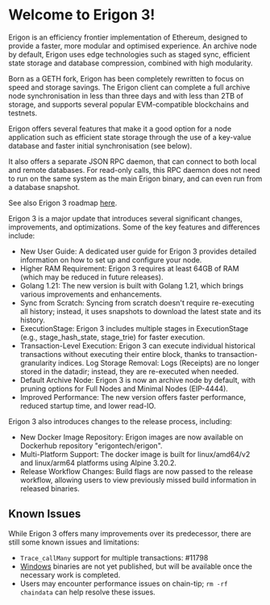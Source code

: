 # Welcome to Erigon 3!

Erigon is an efficiency frontier implementation of Ethereum, designed to provide a faster, more modular and optimised experience. An archive node by default, Erigon uses edge technologies such as staged sync, efficient state storage and database compression, combined with high modularity.

Born as a GETH fork, Erigon has been completely rewritten to focus on speed and storage savings. The Erigon client can complete a full archive node synchronisation in less than three days and with less than 2TB of storage, and supports several popular EVM-compatible blockchains and testnets.

Erigon offers several features that make it a good option for a node application such as efficient state storage through the use of a key-value database and faster initial synchronisation (see below).

It also offers a separate JSON RPC daemon, that can connect to both local and remote databases. For read-only calls, this RPC daemon does not need to run on the same system as the main Erigon binary, and can even run from a database snapshot. 

See also Erigon 3 roadmap [here](https://erigon.tech/erigons-roadmap-to-2024/).           


Erigon 3 is a major update that introduces several significant changes, improvements, and optimizations. Some of the key features and differences include:
* New User Guide: A dedicated user guide for Erigon 3 provides detailed information on how to set up and configure your node.
* Higher RAM Requirement: Erigon 3 requires at least 64GB of RAM (which may be reduced in future releases).
* Golang 1.21: The new version is built with Golang 1.21, which brings various improvements and enhancements.
* Sync from Scratch: Syncing from scratch doesn't require re-executing all history; instead, it uses snapshots to download the latest state and its history.
* ExecutionStage: Erigon 3 includes multiple stages in ExecutionStage (e.g., stage_hash_state, stage_trie) for faster execution.
* Transaction-Level Execution: Erigon 3 can execute individual historical transactions without executing their entire block, thanks to transaction-granularity indices.
Log Storage Removal: Logs (Receipts) are no longer stored in the datadir; instead, they are re-executed when needed.
* Default Archive Node: Erigon 3 is now an archive node by default, with pruning options for Full Nodes and Minimal Nodes (EIP-4444).
* Improved Performance: The new version offers faster performance, reduced startup time, and lower read-IO.

Erigon 3 also introduces changes to the release process, including:
* New Docker Image Repository: Erigon images are now available on Dockerhub repository "erigontech/erigon".
* Multi-Platform Support: The docker image is built for linux/amd64/v2 and linux/arm64 platforms using Alpine 3.20.2.
* Release Workflow Changes: Build flags are now passed to the release workflow, allowing users to view previously missed build information in released binaries.

## Known Issues

While Erigon 3 offers many improvements over its predecessor, there are still some known issues and limitations:
- `Trace_callMany` support for multiple transactions: #11798
- [Windows](windows.md) binaries are not yet published, but will be available once the necessary work is completed.
- Users may encounter performance issues on chain-tip; `rm -rf chaindata` can help resolve these issues.